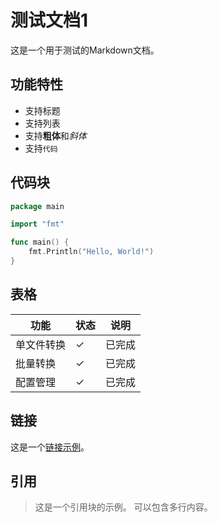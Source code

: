 # 测试文档1

这是一个用于测试的Markdown文档。

## 功能特性

- 支持标题
- 支持列表
- 支持**粗体**和*斜体*
- 支持`代码`

## 代码块

```go
package main

import "fmt"

func main() {
    fmt.Println("Hello, World!")
}
```

## 表格

| 功能 | 状态 | 说明 |
|------|------|------|
| 单文件转换 | ✓ | 已完成 |
| 批量转换 | ✓ | 已完成 |
| 配置管理 | ✓ | 已完成 |

## 链接

这是一个[链接示例](https://example.com)。

## 引用

> 这是一个引用块的示例。
> 可以包含多行内容。
